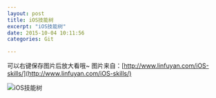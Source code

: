 ```yaml
---
layout: post
title: iOS技能树
excerpt: "iOS技能树"
date: 2015-10-04 10:11:56
categories: Git

---
```


可以右键保存图片后放大看哦~
图片来自：[http://www.linfuyan.com/iOS-skills/](http://www.linfuyan.com/iOS-skills/)

![iOS技能树](http://7xki8q.com1.z0.glb.clouddn.com/iOS-skills.png)


